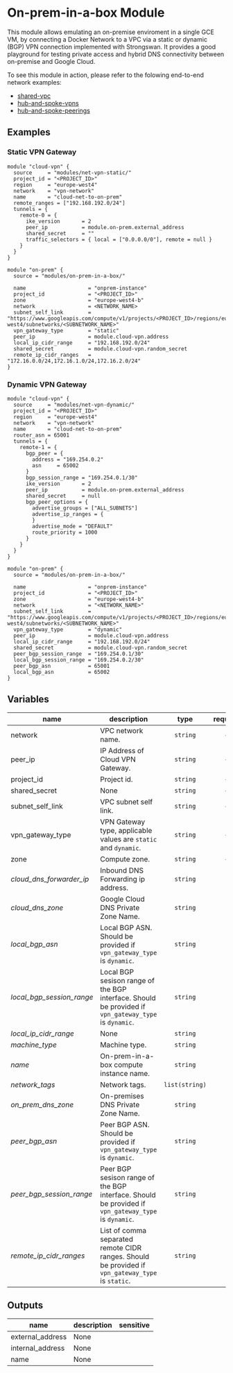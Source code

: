 # On-prem-in-a-box Module

This module allows emulating an on-premise enviroment in a single GCE VM, by connecting a Docker Network to a VPC via a static or dynamic (BGP) VPN connection implemented with Strongswan. It provides a good playground for testing private access and hybrid DNS connectivity between on-premise and Google Cloud.

To see this module in action, please refer to the folowing end-to-end network examples:
- [shared-vpc](../../infrastructure/shared-vpc/)
- [hub-and-spoke-vpns](../../infrastructure/hub-and-spoke-vpns/)
- [hub-and-spoke-peerings](../../infrastructure/hub-and-spoke-peerings/)

## Examples

### Static VPN Gateway
```hcl
module "cloud-vpn" {
  source     = "modules/net-vpn-static/"
  project_id = "<PROJECT_ID>"
  region     = "europe-west4"
  network    = "vpn-network"
  name       = "cloud-net-to-on-prem"
  remote_ranges = ["192.168.192.0/24"]
  tunnels = {
    remote-0 = {
      ike_version       = 2
      peer_ip           = module.on-prem.external_address
      shared_secret     = ""
      traffic_selectors = { local = ["0.0.0.0/0"], remote = null }
    }
  }
}

module "on-prem" {
  source = "modules/on-prem-in-a-box/"

  name                    = "onprem-instance"
  project_id              = "<PROJECT_ID>"
  zone                    = "europe-west4-b"
  network                 = <NETWORK_NAME>
  subnet_self_link        = "https://www.googleapis.com/compute/v1/projects/<PROJECT_ID>/regions/europe-west4/subnetworks/<SUBNETWORK_NAME>"
  vpn_gateway_type        = "static"
  peer_ip                 = module.cloud-vpn.address
  local_ip_cidr_range     = "192.168.192.0/24"
  shared_secret           = module.cloud-vpn.random_secret
  remote_ip_cidr_ranges   = "172.16.0.0/24,172.16.1.0/24,172.16.2.0/24"
}
```

### Dynamic VPN Gateway
```hcl
module "cloud-vpn" {
  source     = "modules/net-vpn-dynamic/"
  project_id = "<PROJECT_ID>"
  region     = "europe-west4"
  network    = "vpn-network"
  name       = "cloud-net-to-on-prem"
  router_asn = 65001
  tunnels = {
    remote-1 = {
      bgp_peer = {
        address = "169.254.0.2"
        asn     = 65002
      }
      bgp_session_range = "169.254.0.1/30"
      ike_version       = 2
      peer_ip           = module.on-prem.external_address
      shared_secret     = null
      bgp_peer_options = {
        advertise_groups = ["ALL_SUBNETS"]
        advertise_ip_ranges = {
        }
        advertise_mode = "DEFAULT"
        route_priority = 1000
      }
    }
  }
}

module "on-prem" {
  source = "modules/on-prem-in-a-box/"

  name                    = "onprem-instance"
  project_id              = "<PROJECT_ID>"
  zone                    = "europe-west4-b"
  network                 = "<NETWORK_NAME>"
  subnet_self_link        = "https://www.googleapis.com/compute/v1/projects/<PROJECT_ID>/regions/europe-west4/subnetworks/<SUBNETWORK_NAME>"
  vpn_gateway_type        = "dynamic"
  peer_ip                 = module.cloud-vpn.address
  local_ip_cidr_range     = "192.168.192.0/24"
  shared_secret           = module.cloud-vpn.random_secret
  peer_bgp_session_range  = "169.254.0.1/30"
  local_bgp_session_range = "169.254.0.2/30"
  peer_bgp_asn            = 65001
  local_bgp_asn           = 65002
}
```

<!-- BEGIN TFDOC -->
## Variables

| name | description | type | required | default |
|---|---|:---: |:---:|:---:|
| network | VPC network name. | <code title="">string</code> | ✓ |  |
| peer_ip | IP Address of Cloud VPN Gateway. | <code title="">string</code> | ✓ |  |
| project_id | Project id. | <code title="">string</code> | ✓ |  |
| shared_secret | None | <code title="">string</code> | ✓ |  |
| subnet_self_link | VPC subnet self link. | <code title="">string</code> | ✓ |  |
| vpn_gateway_type | VPN Gateway type, applicable values are `static` and `dynamic`. | <code title="">string</code> | ✓ |  |
| zone | Compute zone. | <code title="">string</code> | ✓ |  |
| *cloud_dns_forwarder_ip* | Inbound DNS Forwarding ip address. | <code title="">string</code> |  | <code title="">172.16.0.3</code> |
| *cloud_dns_zone* | Google Cloud DNS Private Zone Name. | <code title="">string</code> |  | <code title="">cloud.internal</code> |
| *local_bgp_asn* | Local BGP ASN. Should be provided if `vpn_gateway_type` is `dynamic`. | <code title="">string</code> |  | <code title="">65002</code> |
| *local_bgp_session_range* | Local BGP sesison range of the BGP interface. Should be provided if `vpn_gateway_type` is `dynamic`. | <code title="">string</code> |  | <code title="">169.254.0.2/30</code> |
| *local_ip_cidr_range* | None | <code title="">string</code> |  | <code title="">192.168.192.0/24</code> |
| *machine_type* | Machine type. | <code title="">string</code> |  | <code title="">g1-small</code> |
| *name* | On-prem-in-a-box compute instance name. | <code title="">string</code> |  | <code title="">on-prem-in-a-box</code> |
| *network_tags* | Network tags. | <code title="list&#40;string&#41;">list(string)</code> |  | <code title="">["ssh"]</code> |
| *on_prem_dns_zone* | On-premises DNS Private Zone Name. | <code title="">string</code> |  | <code title="">onprem.internal</code> |
| *peer_bgp_asn* | Peer BGP ASN. Should be provided if `vpn_gateway_type` is `dynamic`. | <code title="">string</code> |  | <code title="">65001</code> |
| *peer_bgp_session_range* | Peer BGP sesison range of the BGP interface. Should be provided if `vpn_gateway_type` is `dynamic`. | <code title="">string</code> |  | <code title="">169.254.0.1/30</code> |
| *remote_ip_cidr_ranges* | List of comma separated remote CIDR ranges. Should be provided if `vpn_gateway_type` is `static`. | <code title="">string</code> |  | <code title=""></code> |

## Outputs

| name | description | sensitive |
|---|---|:---:|
| external_address | None |  |
| internal_address | None |  |
| name | None |  |
<!-- END TFDOC -->
